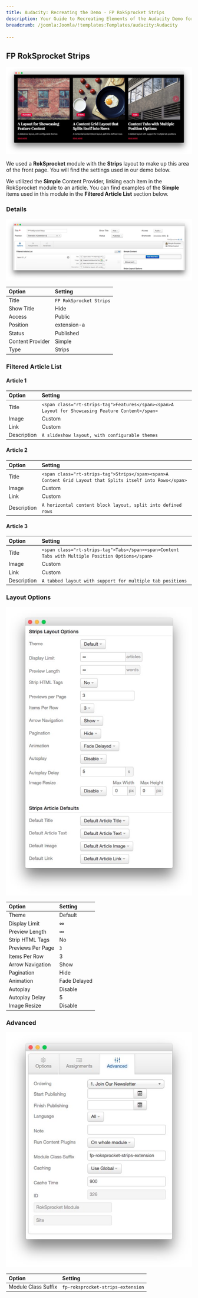 ```yaml
---
title: Audacity: Recreating the Demo - FP RokSprocket Strips
description: Your Guide to Recreating Elements of the Audacity Demo for Joomla
breadcrumb: /joomla:Joomla/!templates:Templates/audacity:Audacity

---
```


FP RokSprocket Strips
-----

![demo](assets/demo_9.jpeg)

We used a **RokSprocket** module with the **Strips** layout to make up this area of the front page. You will find the settings used in our demo below.

We utilized the **Simple** Content Provider, linking each item in the RokSprocket module to an article. You can find examples of the **Simple** items used in this module in the **Filtered Article List** section below.


### Details

![demo2](assets/demo_9a.jpeg)

| Option           | Setting                 |
| :----------      | :----------             |
| Title            | `FP RokSprocket Strips` |
| Show Title       | Hide                    |
| Access           | Public                  |
| Position         | extension-a             |
| Status           | Published               |
| Content Provider | Simple                  |
| Type             | Strips                  |

### Filtered Article List

#### Article 1

| Option      | Setting                                                                                           |
| :-----      | :------                                                                                           |
| Title       | `<span class="rt-strips-tag">Features</span><span>A Layout for Showcasing Feature Content</span>` |
| Image       | Custom                                                                                            |
| Link        | Custom                                                                                            |
| Description | `A slideshow layout, with configurable themes`                                                    |

#### Article 2

| Option      | Setting                                                                                                    |
| :-----      | :------                                                                                                    |
| Title       | `<span class="rt-strips-tag">Strips</span><span>A Content Grid Layout that Splits itself into Rows</span>` |
| Image       | Custom                                                                                                     |
| Link        | Custom                                                                                                     |
| Description | `A horizontal content block layout, split into defined rows`                                               |

#### Article 3

| Option      | Setting                                                                                           |
| :-----      | :------                                                                                           |
| Title       | `<span class="rt-strips-tag">Tabs</span><span>Content Tabs with Multiple Position Options</span>` |
| Image       | Custom                                                                                            |
| Link        | Custom                                                                                            |
| Description | `A tabbed layout with support for multiple tab positions`                                         |

### Layout Options

![demo3](assets/demo_9b.jpeg)

| Option            | Setting      |
| :----------       | :----------  |
| Theme             | Default      |
| Display Limit     | ∞            |
| Preview Length    | ∞            |
| Strip HTML Tags   | No           |
| Previews Per Page | `3`          |
| Items Per Row     | 3            |
| Arrow Navigation  | Show         |
| Pagination        | Hide         |
| Animation         | Fade Delayed |
| Autoplay          | Disable      |
| Autoplay Delay    | 5            |
| Image Resize      | Disable      |

### Advanced

![demo4](assets/demo_9c.jpeg)

| Option              | Setting                           |
| :----------         | :----------                       |
| Module Class Suffix | `fp-roksprocket-strips-extension` |
